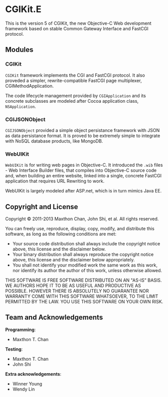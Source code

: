 # CGIKit.E

This is the version 5 of CGIKit, the new Objective-C Web development framework
based on stable Common Gateway Interface and FastCGI protocol.

## Modules

### CGIKit

`CGIKit` framework implements the CGI and FastCGI protocol. It also proveded a
simpler, rewrite-compatible FastCGI page multiplexer, CGIMethodApplication.

The code lifecycle management provided by `CGIApplication` and its concrete
subclasses are modeled after Cocoa application class, `NSApplication`.

### CGIJSONObject

`CGIJSONObject` provided a simple object persistance framework with JSON as data
persistance format. It is proved to be extremely simple to integrate with NoSQL
database products, like MongoDB.

### WebUIKit

`WebUIKit` is for writing web pages in Objective-C. It introduced the `.wib`
files - Web Interface Builder files, that compiles into Objective-C source code
and, when building an entire website, linked into a single, concrete FastCGI
application that requires URL Rewriting to work.

WebUIKit is largely modeled after ASP.net, which is in turn mimics Java EE.

## Copyright and License

Copyright &copy; 2011-2013 Maxthon Chan, John Shi, et al. All rights reserved.

You can freely use, reproduce, display, copy, modify, and distribute this
software, as long as the following conditions are met:

*   Your source code distribution shall always include the copyright notice
    above, this license and the disclaimer below.
*   Your binary distribution shall always reproduce the copyright notice above,
    this license and the disclaimer below appropriately.
*   You shall not identify your modified work the same work as this work, nor
    identify its author the author of this work, unless otherwise allowed.

THIS SOFTWARE IS FREE SOFTWARE DISTRIBUTED ON AN "AS-IS" BASIS. WE AUTHORS HOPE
IT TO BE AS USEFUL AND PRODUCTIVE AS POSSIBLE. HOWEVER THERE IS ABSOLUTELY NO
GUARANTEE NOR WARRANTY COME WITH THIS SOFTWARE WHATSOEVER, TO THE LIMIT
PERMITTED BY THE LAW. YOU USE THIS SOFTWARE ON YOUR OWN RISK.

## Team and Acknowledgements

**Programming**:

*   Maxthon T. Chan

**Testing**:

*   Maxthon T. Chan
*   John Shi

**Extra acknowledgements**:

*   Winner Young
*   Wendy Lin
